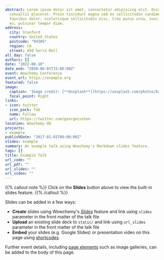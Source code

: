 ```yaml
---
abstract: Lorem ipsum dolor sit amet, consectetur adipiscing elit. Duis posuere tellusac
  convallis placerat. Proin tincidunt magna sed ex sollicitudin condimentum. Sed ac
  faucibus dolor, scelerisque sollicitudin nisi. Cras purus urna, suscipit quis sapien
  eu, pulvinar tempor diam.
address:
  city: Stanford
  country: United States
  postcode: "94305"
  region: CA
  street: 450 Serra Mall
all_day: false
authors: []
date: "2022-08-10"
date_end: "2030-06-01T15:00:00Z"
event: Wowchemy Conference
event_url: https://example.org
featured: false
image:
  caption: 'Image credit: [**Unsplash**](https://unsplash.com/photos/bzdhc5b3Bxs)'
  focal_point: Right
links:
- icon: twitter
  icon_pack: fab
  name: Follow
  url: https://twitter.com/georgecushen
location: Wowchemy HQ
projects:
- example
publishDate: "2017-01-01T00:00:00Z"
slides: example
summary: An example talk using Wowchemy's Markdown slides feature.
tags: []
title: Example Talk
url_code: ""
url_pdf: ""
url_slides: ""
url_video: ""
---
```


{{% callout note %}}
Click on the **Slides** button above to view the built-in slides feature.
{{% /callout %}}

Slides can be added in a few ways:

- **Create** slides using Wowchemy's [_Slides_](https://wowchemy.com/docs/managing-content/#create-slides) feature and link using `slides` parameter in the front matter of the talk file
- **Upload** an existing slide deck to `static/` and link using `url_slides` parameter in the front matter of the talk file
- **Embed** your slides (e.g. Google Slides) or presentation video on this page using [shortcodes](https://wowchemy.com/docs/writing-markdown-latex/).

Further event details, including [page elements](https://wowchemy.com/docs/writing-markdown-latex/) such as image galleries, can be added to the body of this page.
